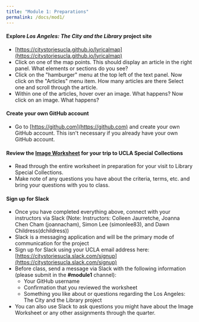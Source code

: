 ```yaml
---
title: "Module 1: Preparations"
permalink: /docs/mod1/
---
```


#### Explore *Los Angeles: The City and the Library* project site

* [https://citystoriesucla.github.io/lyricalmap](https://citystoriesucla.github.io/lyricalmap)
* Click on one of the map points. This should display an article in the right panel. What elements or sections do you see?
* Click on the "hamburger" menu at the top left of the text panel. Now click on the "Articles" menu item. How many articles are there Select one and scroll through the article.
* Within one of the articles, hover over an image. What happens? Now click on an image. What happens?

#### Create your own GitHub account

* Go to [https://github.com](https://github.com) and create your own GitHub account. This isn't necessary if you already have your own GitHub account.

#### Review the [Image Worksheet](https://github.com/CityStoriesUCLA/lyricalmap/blob/master/LACityLibraryImageWorksheet.pdf) for your trip to UCLA Special Collections

* Read through the entire worksheet in preparation for your visit to Library Special Collections.
* Make note of any questions you have about the criteria, terms, etc. and bring your questions with you to class.

#### Sign up for Slack

* Once you have completed everything above, connect with your instructors via Slack (Note: Instructors: Colleen Jaurretche, Joanna Chen Cham (joannacham), Simon Lee (simonlee83), and Dawn Childress(dchildress))
* Slack is a messaging application and will be the primary mode of communication for the project
* Sign up for Slack using your UCLA email address here: [https://citystoriesucla.slack.com/signup](https://citystoriesucla.slack.com/signup)
* Before class, send a message via Slack with the following information (please submit in the **#module1** channel):
    * Your GitHub username
    * Confirmation that you reviewed the worksheet
    * Something you like about or questions regarding the Los Angeles: The City and the Library project
* You can also use Slack to ask questions you might have about the Image Worksheet or any other assignments through the quarter.
